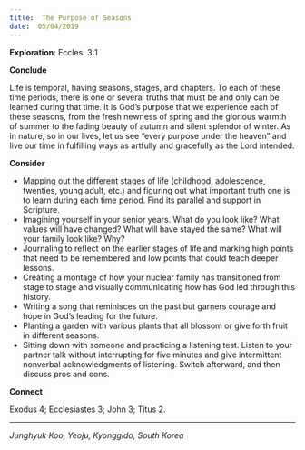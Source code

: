 ```yaml
---
title:  The Purpose of Seasons
date:  05/04/2019
---
```


**Exploration**: Eccles. 3:1

**Conclude**

Life is temporal, having seasons, stages, and chapters. To each of these time periods, there is one or several truths that must be and only can be learned during that time. It is God’s purpose that we experience each of these seasons, from the fresh newness of spring and the glorious warmth of summer to the fading beauty of autumn and silent splendor of winter. As in nature, so in our lives, let us see “every purpose under the heaven” and live our time in fulfilling ways as artfully and gracefully as the Lord intended.

**Consider**

- Mapping out the different stages of life (childhood, adolescence, twenties, young adult, etc.) and figuring out what important truth one is to learn during each time period. Find its parallel and support in Scripture.
- Imagining yourself in your senior years. What do you look like? What values will have changed? What will have stayed the same? What will your family look like? Why?
- Journaling to reflect on the earlier stages of life and marking high points that need to be remembered and low points that could teach deeper lessons.
- Creating a montage of how your nuclear family has transitioned from stage to stage and visually communicating how has God led through this history.
- Writing a song that reminisces on the past but garners courage and hope in God’s leading for the future.
- Planting a garden with various plants that all blossom or give forth fruit in different seasons.
- Sitting down with someone and practicing a listening test. Listen to your partner talk without interrupting for five minutes and give intermittent nonverbal acknowledgments of listening. Switch afterward, and then discuss pros and cons.


**Connect**

Exodus 4; Ecclesiastes 3; John 3; Titus 2.

---

_Junghyuk Koo, Yeoju, Kyonggido, South Korea_